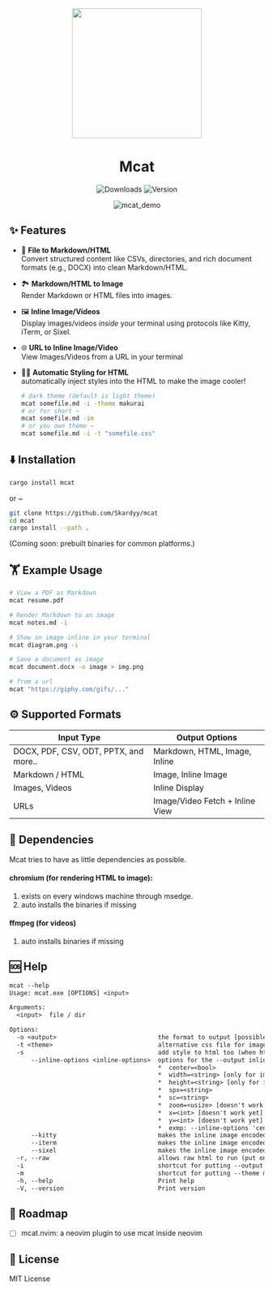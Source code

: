 <div align="center">
  
<img src="https://github.com/user-attachments/assets/d6dddc88-2f75-44c3-9b1d-04ea5651c35d" width="256"/>


# Mcat
![Downloads](https://img.shields.io/crates/d/mcat?style=for-the-badge) ![Version](https://img.shields.io/crates/v/mcat?style=for-the-badge)

![mcat_demo](https://github.com/user-attachments/assets/b47aa276-f0e4-4259-b2c5-1525d7d9d6cb)
</div>

## ✨ Features
* 📄 **File to Markdown/HTML**  
  Convert structured content like CSVs, directories, and rich document formats (e.g., DOCX) into clean Markdown/HTML.
  
* 🏞️ **Markdown/HTML to Image**  
  Render Markdown or HTML files into images.
  
* 🖼️ **Inline Image/Videos**  
  Display images/videos *inside* your terminal using protocols like Kitty, iTerm, or Sixel.
  
* 🌐 **URL to Inline Image/Video**  
  View Images/Videos from a URL in your terminal
  
* 💃🏻 **Automatic Styling for HTML**  
  automatically inject styles into the HTML to make the image cooler!
  ```sh
  # dark theme (default is light theme)
  mcat somefile.md -i -theme makurai
  # or for short ~
  mcat somefile.md -im
  # or you own theme ~
  mcat somefile.md -i -t "somefile.css"
  ```

## ⬇️ Installation
```sh
cargo install mcat
```
or ~
```sh
git clone https://github.com/Skardyy/mcat
cd mcat
cargo install --path .
```
(Coming soon: prebuilt binaries for common platforms.)

## 🏋️ Example Usage
```sh
# View a PDF as Markdown
mcat resume.pdf

# Render Markdown to an image
mcat notes.md -i

# Show an image inline in your terminal
mcat diagram.png -i

# Save a document as image
mcat document.docx -o image > img.png

# from a url
mcat "https://giphy.com/gifs/..."
```

## ⚙️ Supported Formats
| Input Type | Output Options |
|---|---|
| DOCX, PDF, CSV, ODT, PPTX, and more.. | Markdown, HTML, Image, Inline |
| Markdown / HTML | Image, Inline Image |
| Images, Videos | Inline Display |
| URLs | Image/Video Fetch + Inline View |

## 🛐 Dependencies
Mcat tries to have as little dependencies as possible.
#### chromium (for rendering HTML to image):
1. exists on every windows machine through msedge.
2. auto installs the binaries if missing
#### ffmpeg (for videos)
1. auto installs binaries if missing

## 🆘 Help
```txt
mcat --help
Usage: mcat.exe [OPTIONS] <input>

Arguments:
  <input>  file / dir

Options:
  -o <output>                            the format to output [possible values: html, md, image, inline]
  -t <theme>                             alternative css file for images, valid options: [default, makurai, <local file>] [default: default]
  -s                                     add style to html too (when html is the output)
      --inline-options <inline-options>  options for the --output inline
                                         *  center=<bool>
                                         *  width=<string> [only for images]
                                         *  height=<string> [only for images]
                                         *  spx=<string>
                                         *  sc=<string>
                                         *  zoom=<usize> [doesn't work yet]
                                         *  x=<int> [doesn't work yet]
                                         *  y=<int> [doesn't work yet]
                                         *  exmp: --inline-options 'center=false,width=80%,height=20c,spx=1920x1080,sc=100x20,zoom=2,x=16,y=8'
      --kitty                            makes the inline image encoded to kitty
      --iterm                            makes the inline image encoded to iterm
      --sixel                            makes the inline image encoded to sixel
  -r, --raw                              allows raw html to run (put only on your content)
  -i                                     shortcut for putting --output inline
  -m                                     shortcut for putting --theme makurai
  -h, --help                             Print help
  -V, --version                          Print version
```

## 🚧 Roadmap
- [ ] mcat.nvim: a neovim plugin to use mcat inside neovim

## 📎 License
MIT License
